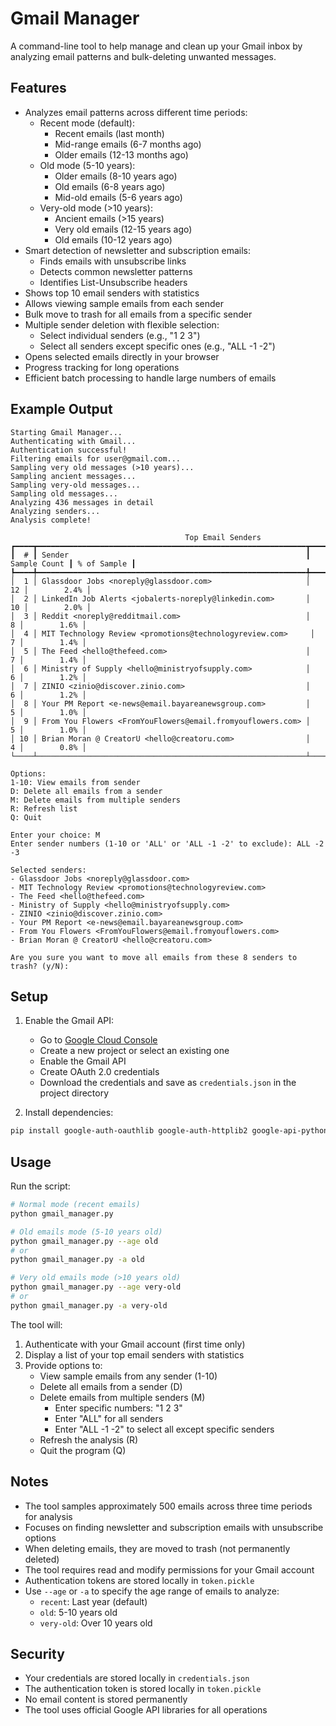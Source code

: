 # Gmail Manager

A command-line tool to help manage and clean up your Gmail inbox by analyzing email patterns and bulk-deleting unwanted messages.

## Features

- Analyzes email patterns across different time periods:
  - Recent mode (default):
    - Recent emails (last month)
    - Mid-range emails (6-7 months ago)
    - Older emails (12-13 months ago)
  - Old mode (5-10 years):
    - Older emails (8-10 years ago)
    - Old emails (6-8 years ago)
    - Mid-old emails (5-6 years ago)
  - Very-old mode (>10 years):
    - Ancient emails (>15 years)
    - Very old emails (12-15 years ago)
    - Old emails (10-12 years ago)
- Smart detection of newsletter and subscription emails:
  - Finds emails with unsubscribe links
  - Detects common newsletter patterns
  - Identifies List-Unsubscribe headers
- Shows top 10 email senders with statistics
- Allows viewing sample emails from each sender
- Bulk move to trash for all emails from a specific sender
- Multiple sender deletion with flexible selection:
  - Select individual senders (e.g., "1 2 3")
  - Select all senders except specific ones (e.g., "ALL -1 -2")
- Opens selected emails directly in your browser
- Progress tracking for long operations
- Efficient batch processing to handle large numbers of emails

## Example Output

```
Starting Gmail Manager...
Authenticating with Gmail...
Authentication successful!
Filtering emails for user@gmail.com...
Sampling very old messages (>10 years)...
Sampling ancient messages...
Sampling very-old messages...
Sampling old messages...
Analyzing 436 messages in detail
Analyzing senders...
Analysis complete!

                                       Top Email Senders                                        
┏━━━━┳━━━━━━━━━━━━━━━━━━━━━━━━━━━━━━━━━━━━━━━━━━━━━━━━━━━━━━━━━━━━┳━━━━━━━━━━━━━━┳━━━━━━━━━━━━━┓
┃  # ┃ Sender                                                     ┃ Sample Count ┃ % of Sample ┃
┡━━━━╇━━━━━━━━━━━━━━━━━━━━━━━━━━━━━━━━━━━━━━━━━━━━━━━━━━━━━━━━━━━━╇━━━━━━━━━━━━━━╇━━━━━━━━━━━━┩
│  1 │ Glassdoor Jobs <noreply@glassdoor.com>                     │           12 │        2.4% │
│  2 │ LinkedIn Job Alerts <jobalerts-noreply@linkedin.com>       │           10 │        2.0% │
│  3 │ Reddit <noreply@redditmail.com>                            │            8 │        1.6% │
│  4 │ MIT Technology Review <promotions@technologyreview.com>     │            7 │        1.4% │
│  5 │ The Feed <hello@thefeed.com>                               │            7 │        1.4% │
│  6 │ Ministry of Supply <hello@ministryofsupply.com>            │            6 │        1.2% │
│  7 │ ZINIO <zinio@discover.zinio.com>                           │            6 │        1.2% │
│  8 │ Your PM Report <e-news@email.bayareanewsgroup.com>         │            5 │        1.0% │
│  9 │ From You Flowers <FromYouFlowers@email.fromyouflowers.com> │            5 │        1.0% │
│ 10 │ Brian Moran @ CreatorU <hello@creatoru.com>                │            4 │        0.8% │
└────┴────────────────────────────────────────────────────────────┴──────────────┴─────────────┘

Options:
1-10: View emails from sender
D: Delete all emails from a sender
M: Delete emails from multiple senders
R: Refresh list
Q: Quit

Enter your choice: M
Enter sender numbers (1-10 or 'ALL' or 'ALL -1 -2' to exclude): ALL -2 -3

Selected senders:
- Glassdoor Jobs <noreply@glassdoor.com>
- MIT Technology Review <promotions@technologyreview.com>
- The Feed <hello@thefeed.com>
- Ministry of Supply <hello@ministryofsupply.com>
- ZINIO <zinio@discover.zinio.com>
- Your PM Report <e-news@email.bayareanewsgroup.com>
- From You Flowers <FromYouFlowers@email.fromyouflowers.com>
- Brian Moran @ CreatorU <hello@creatoru.com>

Are you sure you want to move all emails from these 8 senders to trash? (y/N):
```

## Setup

1. Enable the Gmail API:
   - Go to [Google Cloud Console](https://console.cloud.google.com)
   - Create a new project or select an existing one
   - Enable the Gmail API
   - Create OAuth 2.0 credentials
   - Download the credentials and save as `credentials.json` in the project directory

2. Install dependencies:
```bash
pip install google-auth-oauthlib google-auth-httplib2 google-api-python-client rich
```

## Usage

Run the script:
```bash
# Normal mode (recent emails)
python gmail_manager.py

# Old emails mode (5-10 years old)
python gmail_manager.py --age old
# or
python gmail_manager.py -a old

# Very old emails mode (>10 years old)
python gmail_manager.py --age very-old
# or
python gmail_manager.py -a very-old
```

The tool will:
1. Authenticate with your Gmail account (first time only)
2. Display a list of your top email senders with statistics
3. Provide options to:
   - View sample emails from any sender (1-10)
   - Delete all emails from a sender (D)
   - Delete emails from multiple senders (M)
     - Enter specific numbers: "1 2 3"
     - Enter "ALL" for all senders
     - Enter "ALL -1 -2" to select all except specific senders
   - Refresh the analysis (R)
   - Quit the program (Q)

## Notes

- The tool samples approximately 500 emails across three time periods for analysis
- Focuses on finding newsletter and subscription emails with unsubscribe options
- When deleting emails, they are moved to trash (not permanently deleted)
- The tool requires read and modify permissions for your Gmail account
- Authentication tokens are stored locally in `token.pickle`
- Use `--age` or `-a` to specify the age range of emails to analyze:
  - `recent`: Last year (default)
  - `old`: 5-10 years old
  - `very-old`: Over 10 years old

## Security

- Your credentials are stored locally in `credentials.json`
- The authentication token is stored locally in `token.pickle`
- No email content is stored permanently
- The tool uses official Google API libraries for all operations